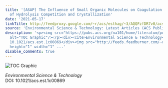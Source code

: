 ```yaml
---
title: '[ASAP] The Influence of Small Organic Molecules on Coagulation from the Perspective
  of Hydrolysis Competition and Crystallization'
date: '2021-05-17'
linkTitle: http://feedproxy.google.com/~r/acs/esthag/~3/AQQFzfDR7v0/acs.est.1c00869
source: 'Environmental Science & Technology: Latest Articles (ACS Publications)'
description: '<p><img src="https://pubs.acs.org/na101/home/literatum/publisher/achs/journals/content/esthag/0/esthag.ahead-of-print/acs.est.1c00869/20210517/images/medium/es1c00869_0009.gif"
  alt="TOC Graphic"/></p><div><cite>Environmental Science & Technology</cite></div><div>DOI:
  10.1021/acs.est.1c00869</div><img src="http://feeds.feedburner.com/~r/acs/esthag/~4/AQQFzfDR7v0"
  height="1" width="1" ...'
disable_comments: true
---
```

<p><img src="https://pubs.acs.org/na101/home/literatum/publisher/achs/journals/content/esthag/0/esthag.ahead-of-print/acs.est.1c00869/20210517/images/medium/es1c00869_0009.gif" alt="TOC Graphic"/></p><div><cite>Environmental Science & Technology</cite></div><div>DOI: 10.1021/acs.est.1c00869</div><img src="http://feeds.feedburner.com/~r/acs/esthag/~4/AQQFzfDR7v0" height="1" width="1" ...